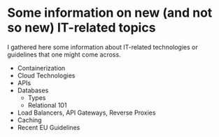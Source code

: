 # Some information on new (and not so new) IT-related topics

I gathered here some information about IT-related technologies or guidelines that one might come across. 

* Containerization
* Cloud Technologies
* APIs
* Databases
	- Types
	- Relational 101
* Load Balancers, API Gateways, Reverse Proxies
* Caching
* Recent EU Guidelines

